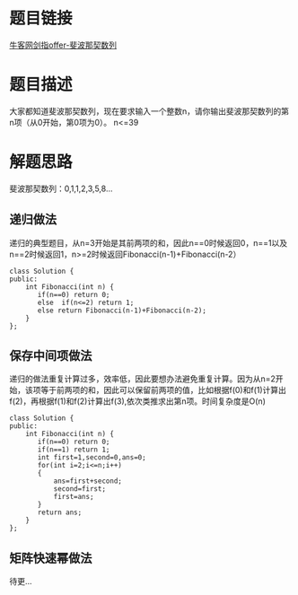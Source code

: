 # 题目链接
[牛客网剑指offer-斐波那契数列](https://www.nowcoder.com/practice/c6c7742f5ba7442aada113136ddea0c3?tpId=13&tqId=11160&tPage=1&rp=1&ru=/ta/coding-interviews&qru=/ta/coding-interviews/question-ranking)
# 题目描述
大家都知道斐波那契数列，现在要求输入一个整数n，请你输出斐波那契数列的第n项（从0开始，第0项为0）。 
n<=39 
# 解题思路
斐波那契数列：0,1,1,2,3,5,8...
## 递归做法
递归的典型题目，从n=3开始是其前两项的和，因此n==0时候返回0，n==1以及n==2时候返回1，n>=2时候返回Fibonacci(n-1)+Fibonacci(n-2）
```
class Solution {
public:
    int Fibonacci(int n) {
       if(n==0) return 0;
       else  if(n<=2) return 1;
       else return Fibonacci(n-1)+Fibonacci(n-2);
    }
};
```
## 保存中间项做法
递归的做法重复计算过多，效率低，因此要想办法避免重复计算。因为从n=2开始，该项等于前两项的和，因此可以保留前两项的值，比如根据f(0)和f(1)计算出f(2)，再根据f(1)和f(2)计算出f(3),依次类推求出第n项。时间复杂度是O(n)
```
class Solution {
public:
    int Fibonacci(int n) {
       if(n==0) return 0;
       if(n==1) return 1;
       int first=1,second=0,ans=0;
       for(int i=2;i<=n;i++)
       {
           ans=first+second;
           second=first;
           first=ans;
       }
       return ans;
    }
};
```
## 矩阵快速幂做法

待更...
